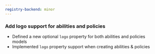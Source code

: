 ```yaml
---
registry-backend: minor
---
```


### Add logo support for abilities and policies

- Defined a new optional `logo` property for both abilities and policies models
- Implemented `logo` property support when creating abilities & policies
